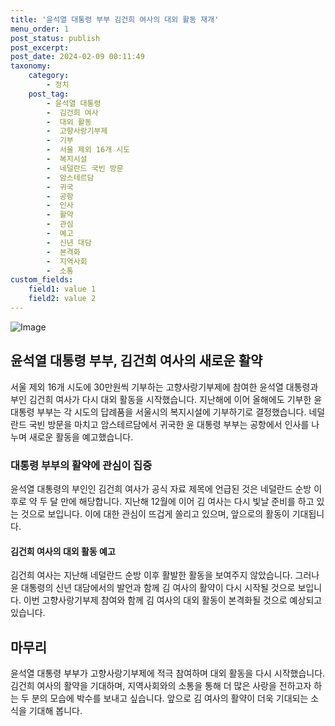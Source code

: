 ```yaml
---
title: '윤석열 대통령 부부 김건희 여사의 대외 활동 재개'
menu_order: 1
post_status: publish
post_excerpt: 
post_date: 2024-02-09 00:11:49
taxonomy:
    category:
        - 정치
    post_tag:
        - 윤석열 대통령
        -  김건희 여사
        -  대외 활동
        -  고향사랑기부제
        -  기부
        -  서울 제외 16개 시도
        -  복지시설
        -  네덜란드 국빈 방문
        -  암스테르담
        -  귀국
        -  공항
        -  인사
        -  활약
        -  관심
        -  예고
        -  신년 대담
        -  본격화
        -  지역사회
        -  소통
custom_fields:
    field1: value 1
    field2: value 2
---
```


![Image](https://imgnews.pstatic.net/image/011/2024/02/08/0004297938_001_20240208201331375.jpg?type=w647)

## 윤석열 대통령 부부, 김건희 여사의 새로운 활약
서울 제외 16개 시도에 30만원씩 기부하는 고향사랑기부제에 참여한 윤석열 대통령과 부인 김건희 여사가 다시 대외 활동을 시작했습니다. 지난해에 이어 올해에도 기부한 윤 대통령 부부는 각 시도의 답례품을 서울시의 복지시설에 기부하기로 결정했습니다. 네덜란드 국빈 방문을 마치고 암스테르담에서 귀국한 윤 대통령 부부는 공항에서 인사를 나누며 새로운 활동을 예고했습니다.
### 대통령 부부의 활약에 관심이 집중
윤석열 대통령의 부인인 김건희 여사가 공식 자료 제목에 언급된 것은 네덜란드 순방 이후로 약 두 달 만에 해당합니다. 지난해 12월에 이어 김 여사는 다시 빛날 준비를 하고 있는 것으로 보입니다. 이에 대한 관심이 뜨겁게 쏠리고 있으며, 앞으로의 활동이 기대됩니다.
#### 김건희 여사의 대외 활동 예고
김건희 여사는 지난해 네덜란드 순방 이후 활발한 활동을 보여주지 않았습니다. 그러나 윤 대통령의 신년 대담에서의 발언과 함께 김 여사의 활약이 다시 시작될 것으로 보입니다. 이번 고향사랑기부제 참여와 함께 김 여사의 대외 활동이 본격화될 것으로 예상되고 있습니다.
## 마무리
윤석열 대통령 부부가 고향사랑기부제에 적극 참여하며 대외 활동을 다시 시작했습니다. 김건희 여사의 활약을 기대하며, 지역사회와의 소통을 통해 더 많은 사랑을 전하고자 하는 두 분의 모습에 박수를 보내고 싶습니다. 앞으로 김 여사의 활약이 더욱 기대되는 소식을 기대해 봅니다.
